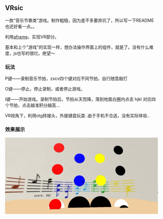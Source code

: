 ## VRsic

一款“音乐节奏类”游戏。制作粗糙，因为差不多要弃坑了，所以写一下README也还好看一点。。

利用[aframe](https://aframe.io)，实现VR部分。

基本和上个"游戏"的实现一样，想办法操作界面上的组件，就是了。没有什么难度，js也写的很烂。绝望～

### 玩法

P键——录制音乐节拍，zxcv四个键对应不同节拍，自行随意敲打

O键——停止。停止录制，或者停止游戏。

I键——开始游戏。录制节拍后，节拍从天而降，落到地面白圈内点击 hjkl 对应四个节拍，点击越准积分越高...

VR视角下，利用otg转接头，外接键盘玩耍..由于手机不合适，没有实际体验..

### 效果展示

![](./doc/d2.jpg)